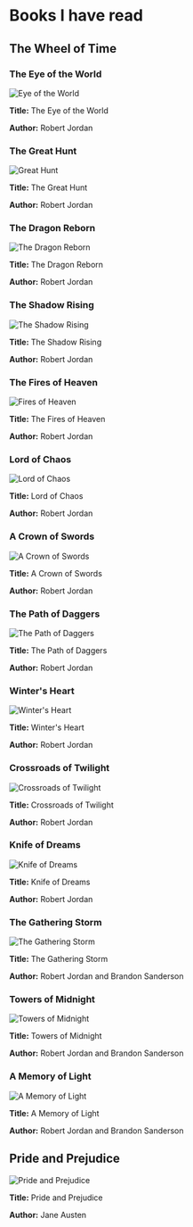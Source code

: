 # Books I have read

## The Wheel of Time

### The Eye of the World

![Eye of the World](img/eye-of-the-world.jpg)

**Title:** The Eye of the World

**Author:** Robert Jordan

### The Great Hunt

![Great Hunt](img/great-hunt.jpg)

**Title:** The Great Hunt

**Author:** Robert Jordan

### The Dragon Reborn

![The Dragon Reborn](img/dragon-reborn.jpg)

**Title:** The Dragon Reborn

**Author:** Robert Jordan

### The Shadow Rising

![The Shadow Rising](img/shadow-rising.jpg)

**Title:** The Shadow Rising

**Author:** Robert Jordan

### The Fires of Heaven

![Fires of Heaven](img/fires-of-heaven.jpg)

**Title:** The Fires of Heaven

**Author:** Robert Jordan

### Lord of Chaos

![Lord of Chaos](img/lord-of-chaos.jpg)

**Title:** Lord of Chaos

**Author:** Robert Jordan

### A Crown of Swords

![A Crown of Swords](img/crown-of-swords.jpg)

**Title:** A Crown of Swords

**Author:** Robert Jordan

### The Path of Daggers

![The Path of Daggers](img/pathpof-daggers.jpg)

**Title:** The Path of Daggers

**Author:** Robert Jordan

### Winter's Heart

![Winter's Heart](img/winters-heart.jpg)

**Title:** Winter's Heart

**Author:** Robert Jordan

### Crossroads of Twilight

![Crossroads of Twilight](img/crossroads-of-twilight.webp)

**Title:** Crossroads of Twilight

**Author:** Robert Jordan

### Knife of Dreams

![Knife of Dreams](img/knife-of-dreams.jpg)

**Title:** Knife of Dreams

**Author:** Robert Jordan

### The Gathering Storm

![The Gathering Storm](img/gathering-storm.jpg)

**Title:** The Gathering Storm

**Author:** Robert Jordan and Brandon Sanderson

### Towers of Midnight

![Towers of Midnight](img/towers-of-midnight.jpg)

**Title:** Towers of Midnight

**Author:** Robert Jordan and Brandon Sanderson

### A Memory of Light

![A Memory of Light](img/memory-of-light.jpg)

**Title:** A Memory of Light

**Author:** Robert Jordan and Brandon Sanderson

## Pride and Prejudice

![Pride and Prejudice](img/pride-and-prejudics.jpg)

**Title:** Pride and Prejudice

**Author:** Jane Austen
